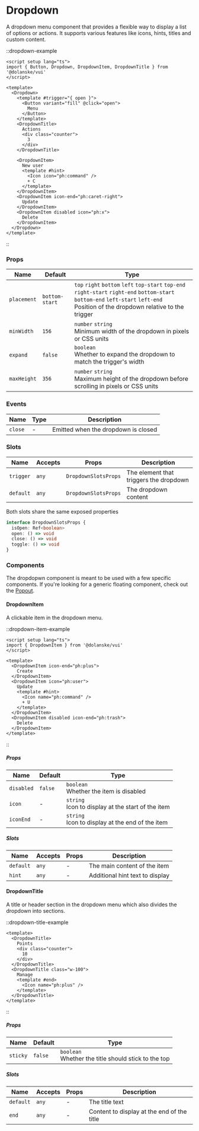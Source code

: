 # Dropdown

A dropdown menu component that provides a flexible way to display a list of options or actions. It supports various features like icons, hints, titles and custom content.

::dropdown-example

```vue
<script setup lang="ts">
import { Button, Dropdown, DropdownItem, DropdownTitle } from '@dolanske/vui'
</script>

<template>
  <Dropdown>
    <template #trigger="{ open }">
      <Button variant="fill" @click="open">
        Menu
      </Button>
    </template>
    <DropdownTitle>
      Actions
      <div class="counter">
        3
      </div>
    </DropdownTitle>

    <DropdownItem>
      New user
      <template #hint>
        <Icon icon="ph:command" />
        + C
      </template>
    </DropdownItem>
    <DropdownItem icon-end="ph:caret-right">
      Update
    </DropdownItem>
    <DropdownItem disabled icon="ph:x">
      Delete
    </DropdownItem>
  </Dropdown>
</template>
```

::

### Props

| Name        | Default        | Type                                                                                                                                                                                    |
| ----------- | -------------- | --------------------------------------------------------------------------------------------------------------------------------------------------------------------------------------- |
| `placement` | `bottom-start` | `top` `right` `bottom` `left` `top-start` `top-end` `right-start` `right-end` `bottom-start` `bottom-end` `left-start` `left-end` <br> Position of the dropdown relative to the trigger |
| `minWidth`  | `156`          | `number` `string` <br> Minimum width of the dropdown in pixels or CSS units                                                                                                             |
| `expand`    | `false`        | `boolean` <br> Whether to expand the dropdown to match the trigger's width                                                                                                              |
| `maxHeight` | `356`          | `number` `string` <br> Maximum height of the dropdown before scrolling in pixels or CSS units                                                                                           |

### Events

| Name    | Type | Description                         |
| ------- | ---- | ----------------------------------- |
| `close` | -    | Emitted when the dropdown is closed |

### Slots

| Name      | Accepts | Props                | Description                            |
| --------- | ------- | -------------------- | -------------------------------------- |
| `trigger` | `any`   | `DropdownSlotsProps` | The element that triggers the dropdown |
| `default` | `any`   | `DropdownSlotsProps` | The dropdown content                   |

Both slots share the same exposed properties

```ts
interface DropdownSlotsProps {
  isOpen: Ref<boolean>
  open: () => void
  close: () => void
  toggle: () => void
}
```

### Components

The dropdopwn component is meant to be used with a few specific components. If you're looking for a generic floating component, check out the [Popout](/docs/components/popout).

#### DropdownItem

A clickable item in the dropdown menu.

::dropdown-item-example

```vue
<script setup lang="ts">
import { DropdownItem } from '@dolanske/vui'
</script>

<template>
  <DropdownItem icon-end="ph:plus">
    Create
  </DropdownItem>
  <DropdownItem icon="ph:user">
    Update
    <template #hint>
      <Icon name="ph:command" />
      + U
    </template>
  </DropdownItem>
  <DropdownItem disabled icon-end="ph:trash">
    Delete
  </DropdownItem>
</template>
```

::

##### Props

| Name       | Default | Type                                                   |
| ---------- | ------- | ------------------------------------------------------ |
| `disabled` | `false` | `boolean` <br> Whether the item is disabled            |
| `icon`     | -       | `string` <br> Icon to display at the start of the item |
| `iconEnd`  | -       | `string` <br> Icon to display at the end of the item   |

##### Slots

| Name      | Accepts | Props | Description                     |
| --------- | ------- | ----- | ------------------------------- |
| `default` | `any`   | -     | The main content of the item    |
| `hint`    | `any`   | -     | Additional hint text to display |

#### DropdownTitle

A title or header section in the dropdown menu which also divides the dropdown into sections.

::dropdown-title-example

```vue
<template>
  <DropdownTitle>
    Points
    <div class="counter">
      10
    </div>
  </DropdownTitle>
  <DropdownTitle class="w-100">
    Manage
    <template #end>
      <Icon name="ph:plus" />
    </template>
  </DropdownTitle>
</template>
```

::

##### Props

| Name     | Default | Type                                                     |
| -------- | ------- | -------------------------------------------------------- |
| `sticky` | `false` | `boolean` <br> Whether the title should stick to the top |

##### Slots

| Name      | Accepts | Props | Description                                |
| --------- | ------- | ----- | ------------------------------------------ |
| `default` | `any`   | -     | The title text                             |
| `end`     | `any`   | -     | Content to display at the end of the title |

